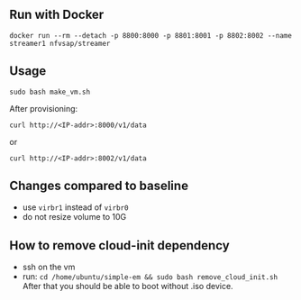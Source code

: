 ## Run with Docker 

```
docker run --rm --detach -p 8800:8000 -p 8801:8001 -p 8802:8002 --name streamer1 nfvsap/streamer 
```

## Usage 

```
sudo bash make_vm.sh
```

After provisioning: 

```
curl http://<IP-addr>:8000/v1/data
```

or

```
curl http://<IP-addr>:8002/v1/data
```

## Changes compared to baseline

- use `virbr1` instead of `virbr0`
- do not resize volume to 10G

## How to remove cloud-init dependency
- ssh on the vm
- run: `cd /home/ubuntu/simple-em && sudo bash remove_cloud_init.sh`
After that you should be able to boot without .iso device.
